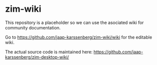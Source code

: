 zim-wiki
========

This repository is a placeholder so we can use the asociated wiki for community documentation.

Go to https://github.com/jaap-karssenberg/zim-wiki/wiki for the editable wiki.

The actual source code is maintained here: https://github.com/jaap-karssenberg/zim-desktop-wiki/
